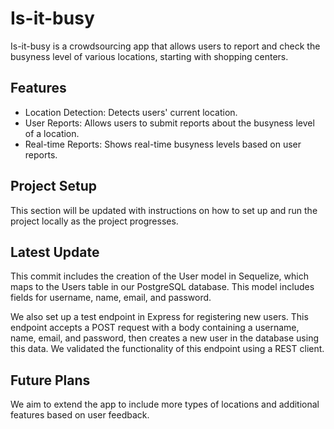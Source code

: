 # Is-it-busy

Is-it-busy is a crowdsourcing app that allows users to report and check the busyness level of various locations, starting with shopping centers.

## Features

- Location Detection: Detects users' current location.
- User Reports: Allows users to submit reports about the busyness level of a location.
- Real-time Reports: Shows real-time busyness levels based on user reports.

## Project Setup

This section will be updated with instructions on how to set up and run the project locally as the project progresses.

## Latest Update

This commit includes the creation of the User model in Sequelize, which maps to the Users table in our PostgreSQL database. This model includes fields for username, name, email, and password.

We also set up a test endpoint in Express for registering new users. This endpoint accepts a POST request with a body containing a username, name, email, and password, then creates a new user in the database using this data. We validated the functionality of this endpoint using a REST client.


## Future Plans

We aim to extend the app to include more types of locations and additional features based on user feedback.
